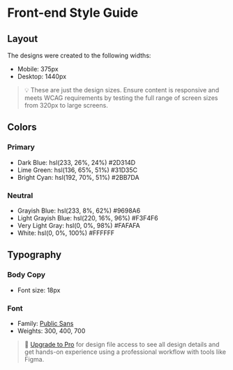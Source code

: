 # Front-end Style Guide

## Layout

The designs were created to the following widths:

- Mobile: 375px
- Desktop: 1440px

> 💡 These are just the design sizes. Ensure content is responsive and meets WCAG requirements by testing the full range of screen sizes from 320px to large screens.

## Colors

### Primary

- Dark Blue: hsl(233, 26%, 24%) #2D314D
- Lime Green: hsl(136, 65%, 51%) #31D35C
- Bright Cyan: hsl(192, 70%, 51%) #2BB7DA

### Neutral

- Grayish Blue: hsl(233, 8%, 62%) #9698A6
- Light Grayish Blue: hsl(220, 16%, 96%) #F3F4F6
- Very Light Gray: hsl(0, 0%, 98%) #FAFAFA
- White: hsl(0, 0%, 100%) #FFFFFF

## Typography

### Body Copy

- Font size: 18px

### Font

- Family: [Public Sans](https://fonts.google.com/specimen/Public+Sans)
- Weights: 300, 400, 700

> 💎 [Upgrade to Pro](https://www.frontendmentor.io/pro?ref=style-guide) for design file access to see all design details and get hands-on experience using a professional workflow with tools like Figma.
